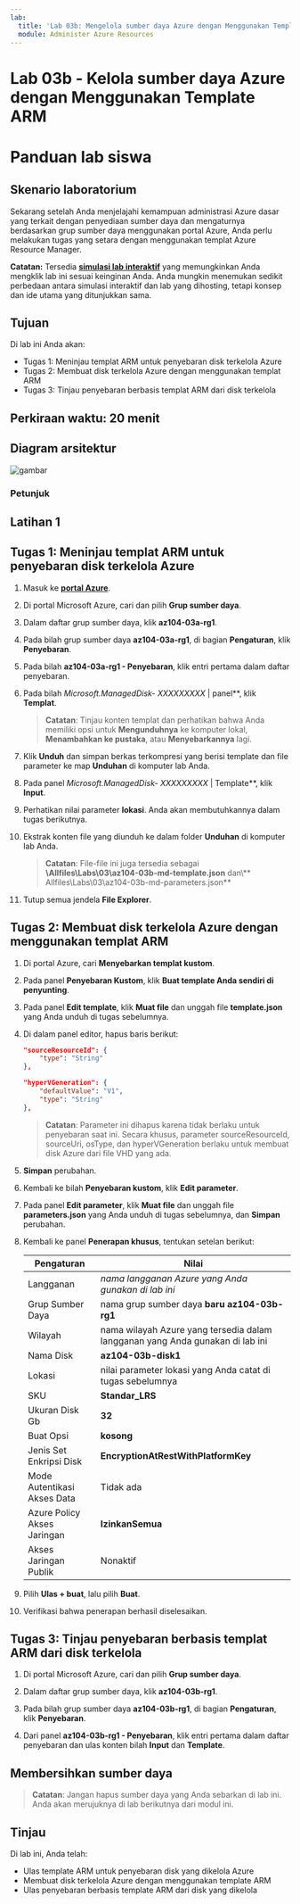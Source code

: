```yaml
---
lab:
  title: 'Lab 03b: Mengelola sumber daya Azure dengan Menggunakan Templat ARM'
  module: Administer Azure Resources
---
```


# Lab 03b - Kelola sumber daya Azure dengan Menggunakan Template ARM
# Panduan lab siswa

## Skenario laboratorium
Sekarang setelah Anda menjelajahi kemampuan administrasi Azure dasar yang terkait dengan penyediaan sumber daya dan mengaturnya berdasarkan grup sumber daya menggunakan portal Azure, Anda perlu melakukan tugas yang setara dengan menggunakan templat Azure Resource Manager.

**Catatan:** Tersedia **[simulasi lab interaktif](https://mslabs.cloudguides.com/guides/AZ-104%20Exam%20Guide%20-%20Microsoft%20Azure%20Administrator%20Exercise%205)** yang memungkinkan Anda mengklik lab ini sesuai keinginan Anda. Anda mungkin menemukan sedikit perbedaan antara simulasi interaktif dan lab yang dihosting, tetapi konsep dan ide utama yang ditunjukkan sama. 

## Tujuan

Di lab ini Anda akan:

+ Tugas 1: Meninjau templat ARM untuk penyebaran disk terkelola Azure
+ Tugas 2: Membuat disk terkelola Azure dengan menggunakan templat ARM
+ Tugas 3: Tinjau penyebaran berbasis templat ARM dari disk terkelola

## Perkiraan waktu: 20 menit

## Diagram arsitektur

![gambar](../media/lab03b.png)

### Petunjuk

## Latihan 1

## Tugas 1: Meninjau templat ARM untuk penyebaran disk terkelola Azure

1. Masuk ke [**portal Azure**](http://portal.azure.com).

1. Di portal Microsoft Azure, cari dan pilih **Grup sumber daya**. 

1. Dalam daftar grup sumber daya, klik **az104-03a-rg1**.

1. Pada bilah grup sumber daya **az104-03a-rg1**, di bagian **Pengaturan**, klik **Penyebaran**.

1. Pada bilah **az104-03a-rg1 - Penyebaran**, klik entri pertama dalam daftar penyebaran.

1. Pada bilah **Microsoft.ManagedDisk-* XXXXXXXXX* \| panel**, klik **Templat**.

    >**Catatan**: Tinjau konten templat dan perhatikan bahwa Anda memiliki opsi untuk **Mengunduhnya** ke komputer lokal, **Menambahkan ke pustaka**, atau **Menyebarkannya** lagi.

1. Klik **Unduh** dan simpan berkas terkompresi yang berisi template dan file parameter ke map **Unduhan** di komputer lab Anda.

1. Pada panel **Microsoft.ManagedDisk-* XXXXXXXXX* \| Template**, klik **Input**.

1. Perhatikan nilai parameter **lokasi**. Anda akan membutuhkannya dalam tugas berikutnya.

1. Ekstrak konten file yang diunduh ke dalam folder **Unduhan** di komputer lab Anda.

    >**Catatan**: File-file ini juga tersedia sebagai **\\Allfiles\\Labs\\03\\az104-03b-md-template.json** dan\\** Allfiles\\Labs\\03\\az104-03b-md-parameters.json**
    
1. Tutup semua jendela **File Explorer**.

## Tugas 2: Membuat disk terkelola Azure dengan menggunakan templat ARM

1. Di portal Azure, cari **Menyebarkan templat kustom**.

1. Pada panel **Penyebaran Kustom**, klik **Buat template Anda sendiri di penyunting**.

1. Pada panel **Edit template**, klik **Muat file** dan unggah file **template.json** yang Anda unduh di tugas sebelumnya.

1. Di dalam panel editor, hapus baris berikut:

   ```json
   "sourceResourceId": {
       "type": "String"
   },
   ```

   ```json
   "hyperVGeneration": {
       "defaultValue": "V1",
       "type": "String"
   },      
   ```

    >**Catatan**: Parameter ini dihapus karena tidak berlaku untuk penyebaran saat ini. Secara khusus, parameter sourceResourceId, sourceUri, osType, dan hyperVGeneration berlaku untuk membuat disk Azure dari file VHD yang ada.

1. **Simpan** perubahan.

1. Kembali ke bilah **Penyebaran kustom**, klik **Edit parameter**. 

1. Pada panel **Edit parameter**, klik **Muat file** dan unggah file **parameters.json** yang Anda unduh di tugas sebelumnya, dan **Simpan** perubahan.

1. Kembali ke panel **Penerapan khusus**, tentukan setelan berikut:

    | Pengaturan | Nilai |
    | --- |--- |
    | Langganan | *nama langganan Azure yang Anda gunakan di lab ini* |
    | Grup Sumber Daya | nama grup sumber daya **baru** **az104-03b-rg1** |
    | Wilayah | nama wilayah Azure yang tersedia dalam langganan yang Anda gunakan di lab ini |
    | Nama Disk | **az104-03b-disk1** |
    | Lokasi | nilai parameter lokasi yang Anda catat di tugas sebelumnya |
    | SKU | **Standar_LRS** |
    | Ukuran Disk Gb | **32** |
    | Buat Opsi | **kosong** |
    | Jenis Set Enkripsi Disk | **EncryptionAtRestWithPlatformKey** |
    | Mode Autentikasi Akses Data | Tidak ada |
    | Azure Policy Akses Jaringan | **IzinkanSemua** |
    | Akses Jaringan Publik | Nonaktif |

1. Pilih **Ulas + buat**, lalu pilih **Buat**.

1. Verifikasi bahwa penerapan berhasil diselesaikan.

## Tugas 3: Tinjau penyebaran berbasis templat ARM dari disk terkelola

1. Di portal Microsoft Azure, cari dan pilih **Grup sumber daya**. 

1. Dalam daftar grup sumber daya, klik **az104-03b-rg1**.

1. Pada bilah grup sumber daya **az104-03b-rg1**, di bagian **Pengaturan**, klik **Penyebaran**.

1. Dari panel **az104-03b-rg1 - Penyebaran**, klik entri pertama dalam daftar penyebaran dan ulas konten bilah **Input** dan **Template**.

## Membersihkan sumber daya

   >**Catatan**: Jangan hapus sumber daya yang Anda sebarkan di lab ini. Anda akan merujuknya di lab berikutnya dari modul ini.

## Tinjau

Di lab ini, Anda telah:

- Ulas template ARM untuk penyebaran disk yang dikelola Azure
- Membuat disk terkelola Azure dengan menggunakan template ARM
- Ulas penyebaran berbasis template ARM dari disk yang dikelola
